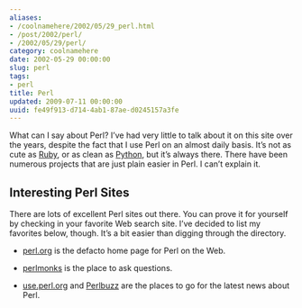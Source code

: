 ```yaml
---
aliases:
- /coolnamehere/2002/05/29_perl.html
- /post/2002/perl/
- /2002/05/29/perl/
category: coolnamehere
date: 2002-05-29 00:00:00
slug: perl
tags:
- perl
title: Perl
updated: 2009-07-11 00:00:00
uuid: fe49f913-d714-4ab1-87ae-d0245157a3fe
---
```


What can I say about Perl? I’ve had very little to talk about it on this
site over the years, despite the fact that I use Perl on an almost daily
basis. It’s not as cute as [Ruby](/tag/ruby/), or as clean as
[Python](/tag/python/), but it’s always there. There have been numerous
projects that are just plain easier in Perl. I can’t explain it.

## Interesting Perl Sites

There are lots of excellent Perl sites out there. You can prove it for
yourself by checking in your favorite Web search site. I’ve decided to
list my favorites below, though. It’s a bit easier than digging through
the directory.

  - [perl.org](http://perl.org/) is the defacto home page for Perl on
    the Web.

  - [perlmonks](http://perlmonks.org/) is the place to ask questions.

  - [use.perl.org](http://use.perl.org/) and
    [Perlbuzz](http://perlbuzz.com) are the places to go for the latest
    news about Perl.
